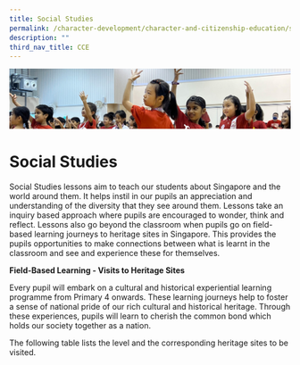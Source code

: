 ```yaml
---
title: Social Studies
permalink: /character-development/character-and-citizenship-education/social-studies/
description: ""
third_nav_title: CCE
---
```

![](/images/School%20Development%20Programmes.jpg)

Social Studies
==============

Social Studies lessons aim to teach our students about Singapore and the world around them. It helps instil in our pupils an appreciation and understanding of the diversity that they see around them. Lessons take an inquiry based approach where pupils are encouraged to wonder, think and reflect. Lessons also go beyond the classroom when pupils go on field-based learning journeys to heritage sites in Singapore. This provides the pupils opportunities to make connections between what is learnt in the classroom and see and experience these for themselves.

  

<b>Field-Based Learning - Visits to Heritage Sites</b>

  

Every pupil will embark on a cultural and historical experiential learning programme from Primary 4 onwards. These learning journeys help to foster a sense of national pride of our rich cultural and historical heritage. Through these experiences, pupils will learn to cherish the common bond which holds our society together as a nation.

  

The following table lists the level and the corresponding heritage sites to be visited.